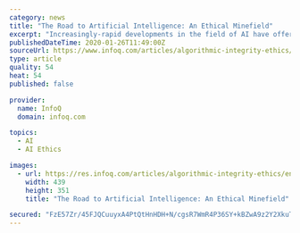 ```yaml
---
category: news
title: "The Road to Artificial Intelligence: An Ethical Minefield"
excerpt: "Increasingly-rapid developments in the field of AI have offered society profound benefits but also produced complex ethical dilemmas. Many of the most nefarious issues are often overlooked, even in the engineering community. There also exists the meta-ethical question of who ought to be the ones making decisions concerning the encoding of ..."
publishedDateTime: 2020-01-26T11:49:00Z
sourceUrl: https://www.infoq.com/articles/algorithmic-integrity-ethics/
type: article
quality: 54
heat: 54
published: false

provider:
  name: InfoQ
  domain: infoq.com

topics:
  - AI
  - AI Ethics

images:
  - url: https://res.infoq.com/articles/algorithmic-integrity-ethics/en/resources/1The-Road-to-Artificial-Intelligence-An-Ethical-Minefield-2-1579779453576.jpg
    width: 439
    height: 351
    title: "The Road to Artificial Intelligence: An Ethical Minefield"

secured: "FzE57Zr/45FJQCuuyxA4PtQtHnHDH+N/cgsR7WmR4P36SY+kBZwA9z2Y2XkuT8SG8AVUpYfEkCa3IOP9y/Jh7J8x7dtMXhHpQ5IG7Ng1tEdJWS9Zr29k8ahj3vcCZfXoMmby7S34I8MMaJ7URofKhxy6oMpcjN+FXJxRGjqVcoUO4CgR30magkLjA+L2TYn43T6HyRyjWqqwB7sTEmUVQ/CWVgEu5XgTutG96iUJCLzMJcKBkollsC/HfGG58UKP+/lNFFqW6ZgiWTLqr87dTQIZnbO9AEjNXjUghJ06SZ3Tiaf+ZNpj+XIgX84++4yHCl61zUKMdIxCTXqKxiVY1A2ctGzMU4++sFxcijqB0dAGjIjOCVJmgAC+iKPsxb8XChF4+G9M+um05HomTA7fSyTwHUKsCzpcDg2+MI9XFfMVU3BWrIQdhYKMFiCIWq8GEQ/Xw3PTd53CgB+yYsM8/DKUVJXCxPXmtHbFTVMWi9k=;h3yamMF58wZXP9m/1JbYIA=="
---
```


